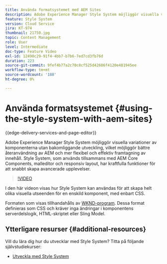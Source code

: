 ```yaml
---
title: Använda formatsystemet med AEM Sites
description: Adobe Experience Manager Style System möjliggör visuella variationer av komponenterna utan bakomliggande utveckling, vilket möjliggör bättre återanvändning av AEM och mer flexibel och effektiv framtagning av innehåll. Style System, som används tillsammans med AEM Core Components, malleditor och responsiv layout, har kraftfulla funktioner för att snabbt skapa avancerade upplevelser.
feature: Style System
version: Cloud Service
jira: KT-974
thumbnail: 21750.jpg
topic: Content Management
role: User
level: Intermediate
doc-type: Feature Video
exl-id: 12490c29-91f4-4bb7-b7b6-7ed7cd3fb76d
duration: 223
source-git-commit: 9fef4b77a2c70c8cf525d42686f4120e481945ee
workflow-type: tm+mt
source-wordcount: '188'
ht-degree: 0%

---
```


# Använda formatsystemet {#using-the-style-system-with-aem-sites}

{{edge-delivery-services-and-page-editor}}

Adobe Experience Manager Style System möjliggör visuella variationer av komponenterna utan bakomliggande utveckling, vilket möjliggör bättre återanvändning av AEM och mer flexibel och effektiv framtagning av innehåll. Style System, som används tillsammans med AEM Core Components, malleditor och responsiv layout, har kraftfulla funktioner för att snabbt skapa avancerade upplevelser.

>[!VIDEO](https://video.tv.adobe.com/v/21750?quality=12&learn=on)

I den här videon visas hur Style System kan användas för att skapa helt olika visuella utseenden för en enskild komponent, med enbart CSS.

Formaten som visas tillhandahålls av [WKND-program](https://github.com/adobe/aem-guides-wknd). Dessa format definieras som CSS och kräver inga ändringar i komponentens serverdelslogik, HTML-skriptet eller Sling Model.

## Ytterligare resurser {#additional-resources}

Vill du lära dig hur du utvecklar med Style System? Titta på följande självstudiekurser:

* [Utveckla med Style System](https://experienceleague.adobe.com/docs/experience-manager-learn/getting-started-wknd-tutorial-develop/style-system.html)
